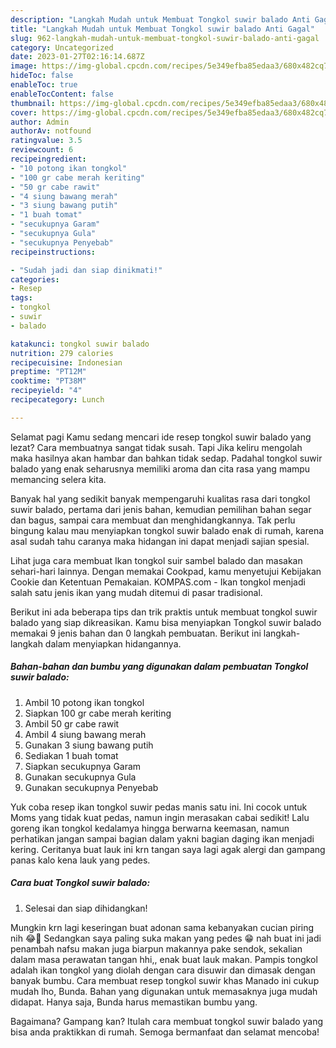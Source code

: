 ```yaml
---
description: "Langkah Mudah untuk Membuat Tongkol suwir balado Anti Gagal"
title: "Langkah Mudah untuk Membuat Tongkol suwir balado Anti Gagal"
slug: 962-langkah-mudah-untuk-membuat-tongkol-suwir-balado-anti-gagal
category: Uncategorized
date: 2023-01-27T02:16:14.687Z
image: https://img-global.cpcdn.com/recipes/5e349efba85edaa3/680x482cq70/tongkol-suwir-balado-foto-resep-utama.jpg
hideToc: false
enableToc: true
enableTocContent: false
thumbnail: https://img-global.cpcdn.com/recipes/5e349efba85edaa3/680x482cq70/tongkol-suwir-balado-foto-resep-utama.jpg
cover: https://img-global.cpcdn.com/recipes/5e349efba85edaa3/680x482cq70/tongkol-suwir-balado-foto-resep-utama.jpg
author: Admin
authorAv: notfound
ratingvalue: 3.5
reviewcount: 6
recipeingredient:
- "10 potong ikan tongkol"
- "100 gr cabe merah keriting"
- "50 gr cabe rawit"
- "4 siung bawang merah"
- "3 siung bawang putih"
- "1 buah tomat"
- "secukupnya Garam"
- "secukupnya Gula"
- "secukupnya Penyebab"
recipeinstructions:

- "Sudah jadi dan siap dinikmati!"
categories:
- Resep
tags:
- tongkol
- suwir
- balado

katakunci: tongkol suwir balado 
nutrition: 279 calories
recipecuisine: Indonesian
preptime: "PT12M"
cooktime: "PT38M"
recipeyield: "4"
recipecategory: Lunch

---
```



Selamat pagi Kamu sedang mencari ide resep tongkol suwir balado yang lezat? Cara membuatnya sangat tidak susah. Tapi Jika keliru mengolah maka hasilnya akan hambar dan bahkan tidak sedap. Padahal tongkol suwir balado yang enak seharusnya memiliki aroma dan cita rasa yang mampu memancing selera kita.


Banyak hal yang sedikit banyak mempengaruhi kualitas rasa dari tongkol suwir balado, pertama dari jenis bahan, kemudian pemilihan bahan segar dan bagus, sampai cara membuat dan menghidangkannya. Tak perlu bingung kalau mau menyiapkan tongkol suwir balado enak di rumah, karena asal sudah tahu caranya maka hidangan ini dapat menjadi sajian spesial.

Lihat juga cara membuat Ikan tongkol suir sambel balado dan masakan sehari-hari lainnya. Dengan memakai Cookpad, kamu menyetujui Kebijakan Cookie dan Ketentuan Pemakaian. KOMPAS.com - Ikan tongkol menjadi salah satu jenis ikan yang mudah ditemui di pasar tradisional.


Berikut ini ada beberapa tips dan trik praktis untuk membuat tongkol suwir balado yang siap dikreasikan. Kamu bisa menyiapkan Tongkol suwir balado memakai 9 jenis bahan dan 0 langkah pembuatan. Berikut ini langkah-langkah dalam menyiapkan hidangannya.

<!--inarticleads1-->

##### Bahan-bahan dan bumbu yang digunakan dalam pembuatan Tongkol suwir balado:

1. Ambil 10 potong ikan tongkol
1. Siapkan 100 gr cabe merah keriting
1. Ambil 50 gr cabe rawit
1. Ambil 4 siung bawang merah
1. Gunakan 3 siung bawang putih
1. Sediakan 1 buah tomat
1. Siapkan secukupnya Garam
1. Gunakan secukupnya Gula
1. Gunakan secukupnya Penyebab


Yuk coba resep ikan tongkol suwir pedas manis satu ini. Ini cocok untuk Moms yang tidak kuat pedas, namun ingin merasakan cabai sedikit! Lalu goreng ikan tongkol kedalamya hingga berwarna keemasan, namun perhatikan jangan sampai bagian dalam yakni bagian daging ikan menjadi kering. Ceritanya buat lauk ini krn tangan saya lagi agak alergi dan gampang panas kalo kena lauk yang pedes. 

<!--inarticleads2-->

##### Cara buat Tongkol suwir balado:


1. Selesai dan siap dihidangkan!

Mungkin krn lagi keseringan buat adonan sama kebanyakan cucian piring nih 😂🤭 Sedangkan saya paling suka makan yang pedes 😁 nah buat ini jadi penambah nafsu makan juga biarpun makannya pake sendok, sekalian dalam masa perawatan tangan hhi,, enak buat lauk makan. Pampis tongkol adalah ikan tongkol yang diolah dengan cara disuwir dan dimasak dengan banyak bumbu. Cara membuat resep tongkol suwir khas Manado ini cukup mudah lho, Bunda. Bahan yang digunakan untuk memasaknya juga mudah didapat. Hanya saja, Bunda harus memastikan bumbu yang. 

Bagaimana? Gampang kan? Itulah cara membuat tongkol suwir balado yang bisa anda praktikkan di rumah. Semoga bermanfaat dan selamat mencoba!
